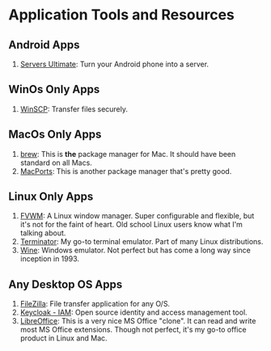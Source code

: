# Application Tools and Resources

## Android Apps
1. [Servers Ultimate](https://play.google.com/store/apps/details?id=com.icecoldapps.serversultimate): Turn your Android phone into a server. 

## WinOs Only Apps
1. [WinSCP](https://winscp.net/eng/index.php): Transfer files securely.

## MacOs Only Apps
1. [brew](https://brew.sh/): This is **the** package manager for Mac. It should have been standard on all Macs.
1. [MacPorts](https://www.macports.org/): This is another package manager that's pretty good.

## Linux Only Apps
1. [FVWM](https://www.fvwm.org/): A Linux window manager. Super configurable and flexible, but it's not for the faint of heart. Old school Linux users know what I'm talking about.
1. [Terminator](https://launchpad.net/terminator): My go-to terminal emulator. Part of many Linux distributions.
1. [Wine](https://www.winehq.org/): Windows emulator. Not perfect but has come a long way since inception in 1993.

## Any Desktop OS Apps
1. [FileZilla](https://filezilla-project.org/): File transfer application for any O/S.
1. [Keycloak - IAM](https://www.keycloak.org/index.html): Open source identity and access management tool.
1. [LibreOffice](https://www.libreoffice.org/): This is a very nice MS Office "clone". It can read and write most MS Office extensions. Though not perfect, it's my go-to office product in Linux and Mac.

